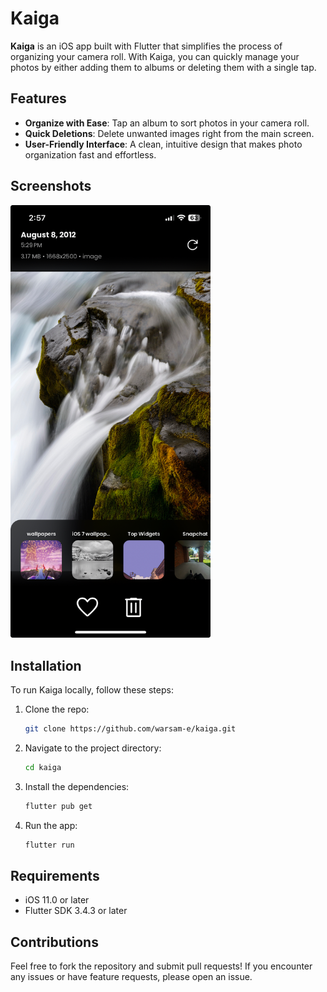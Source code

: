 # Kaiga

**Kaiga** is an iOS app built with Flutter that simplifies the process of organizing your camera roll. With Kaiga, you can quickly manage your photos by either adding them to albums or deleting them with a single tap.

## Features

- **Organize with Ease**: Tap an album to sort photos in your camera roll.
- **Quick Deletions**: Delete unwanted images right from the main screen.
- **User-Friendly Interface**: A clean, intuitive design that makes photo organization fast and effortless.

## Screenshots

<img src="misc/screenshot.jpeg" width="320" />

## Installation

To run Kaiga locally, follow these steps:

1. Clone the repo:
   ```bash
   git clone https://github.com/warsam-e/kaiga.git
    ```
2. Navigate to the project directory:
    ```bash
    cd kaiga
    ```
3. Install the dependencies:
    ```bash
    flutter pub get
    ```
4. Run the app:
    ```bash
    flutter run
    ```

## Requirements
- iOS 11.0 or later
- Flutter SDK 3.4.3 or later

## Contributions 
Feel free to fork the repository and submit pull requests! If you encounter any issues or have feature requests, please open an issue.

